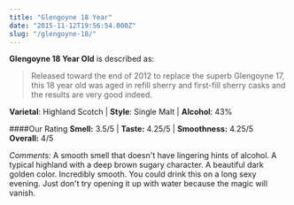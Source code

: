 ```yaml
---
title: "Glengoyne 18 Year"
date: "2015-11-12T19:56:54.000Z"
slug: "/glengoyne-18/"
---
```

**Glengoyne 18 Year Old** is described as:
>Released toward the end of 2012 to replace the superb Glengoyne 17, this 18 year old was aged in refill sherry and first-fill sherry casks and the results are very good indeed.

**Varietal**: Highland Scotch | **Style**: Single Malt | **Alcohol**: 43%

####Our Rating
**Smell:** 3.5/5 | **Taste:** 4.25/5 | **Smoothness:** 4.25/5   
**Overall:** 4/5 

*Comments:* A smooth smell that doesn't have lingering hints of alcohol. A typical highland with a deep brown sugary character. A beautiful dark golden color. Incredibly smooth. You could drink this on a long sexy evening. Just don't try opening it up with water because the magic will vanish.
    